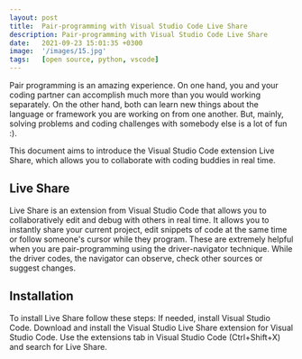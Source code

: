 ```yaml
---
layout: post
title:  Pair-programming with Visual Studio Code Live Share
description: Pair-programming with Visual Studio Code Live Share
date:   2021-09-23 15:01:35 +0300
image:  '/images/15.jpg'
tags:   [open source, python, vscode]
---
```

Pair programming is an amazing experience. On one hand, you and your coding partner can accomplish much more than you would working separately. On the other hand, both can learn new things about the language or framework you are working on from one another. But, mainly, solving problems and coding challenges with somebody else is a lot of fun :).

This document aims to introduce the Visual Studio Code extension Live Share, which allows you to collaborate with coding buddies in real time.

## Live Share
Live Share is an extension from Visual Studio Code that allows you to collaboratively edit and debug with others in real time. It allows you to instantly share your current project, edit snippets of code at the same time or follow someone's cursor while they program.
These are extremely helpful when you are pair-programming using the driver-navigator technique. While the driver codes, the navigator can observe, check other sources or suggest changes.

## Installation
To install Live Share follow these steps:
If needed, install Visual Studio Code.
Download and install the Visual Studio Live Share extension for Visual Studio Code. Use the extensions tab in Visual Studio Code (Ctrl+Shift+X) and search for Live Share.

